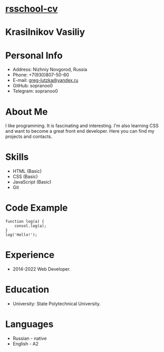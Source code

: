 # [rsschool-cv](https://github.com/sopranoo0/rsschool-cv)
# Krasilnikov Vasiliy
# Personal Info
* Address: Nizhniy Novgorod, Russia
* Phone: +7(930)807-50-60
* E-mail: greg-lutzka@yandex.ru
* GitHub: sopranoo0
* Telegram: sopranoo0
# About Me
I like programming. 
It is fascinating and interesting. 
I'm also learning CSS and want to become a great front end developer. 
Here you can find my projects and contacts.
# Skills
* HTML (Basic)
* CSS (Basic)
* JavaScript (Basic)
* Git
# Code Example
```
function log(a) {
	consol.log(a);
}
log('Hello!');
```
# Experience
* 2014-2022 Web Developer. 
# Education
* University: State Polytechnical University.
# Languages
* Russian - native
* English - A2
